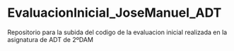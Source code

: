 # EvaluacionInicial_JoseManuel_ADT
Repositorio para la subida del codigo de la evaluacion inicial realizada en la asignatura de ADT de 2ºDAM
